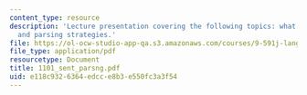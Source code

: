 ```yaml
---
content_type: resource
description: 'Lecture presentation covering the following topics: what is parsing?
  and parsing strategies.'
file: https://ol-ocw-studio-app-qa.s3.amazonaws.com/courses/9-591j-language-processing-fall-2004/e118c9326364edcce8b3e550fc3a3f54_1101_sent_parsng.pdf
file_type: application/pdf
resourcetype: Document
title: 1101_sent_parsng.pdf
uid: e118c932-6364-edcc-e8b3-e550fc3a3f54
---
```

